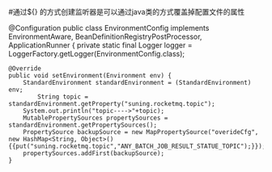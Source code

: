 #通过${} 的方式创建监听器是可以通过java类的方式覆盖掉配置文件的属性

@Configuration
public class EnvironmentConfig implements EnvironmentAware, BeanDefinitionRegistryPostProcessor, ApplicationRunner {
    private static final Logger logger = LoggerFactory.getLogger(EnvironmentConfig.class);

    @Override
    public void setEnvironment(Environment env) {
        StandardEnvironment standardEnvironment = (StandardEnvironment) env;
            String topic = standardEnvironment.getProperty("suning.rocketmq.topic");
        System.out.println("topic---->"+topic);
        MutablePropertySources propertySources = standardEnvironment.getPropertySources();
        PropertySource backupSource = new MapPropertySource("overideCfg", new HashMap<String, Object>(){{put("suning.rocketmq.topic","ANY_BATCH_JOB_RESULT_STATUE_TOPIC");}});
        propertySources.addFirst(backupSource);
    }
